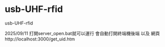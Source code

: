 # usb-UHF-rfid
usb-UHF-rfid


2025/09/11
打開server_open.bat就可以運行
會自動打開終端機後端
以及 網頁 http://localhost:3000/get_uid.htm